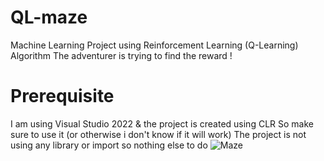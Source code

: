 # QL-maze
Machine Learning Project using Reinforcement Learning (Q-Learning) Algorithm
The adventurer is trying to find the reward !

# Prerequisite

I am using Visual Studio 2022 & the project is created using CLR
So make sure to use it (or otherwise i don't know if it will work)
The project is not using any library or import so nothing else to do
![Maze](https://github.com/ScarletsuMember01/QL-maze/assets/43983653/01fcee07-272d-43d3-bcb8-c97d92791109)
